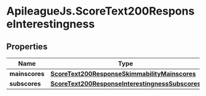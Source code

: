 # ApileagueJs.ScoreText200ResponseInterestingness

## Properties

Name | Type | Description | Notes
------------ | ------------- | ------------- | -------------
**mainscores** | [**ScoreText200ResponseSkimmabilityMainscores**](ScoreText200ResponseSkimmabilityMainscores.md) |  | [optional] 
**subscores** | [**ScoreText200ResponseInterestingnessSubscores**](ScoreText200ResponseInterestingnessSubscores.md) |  | [optional] 



